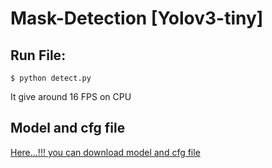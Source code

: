 # Mask-Detection [Yolov3-tiny]

## Run File:
```
$ python detect.py
```
It give around 16 FPS on CPU

## Model and cfg file

[Here...!!! you can download model and cfg file](https://drive.google.com/drive/folders/14H8hd7JZi13ETsHHeN_UNakJ6j3thPQZ?usp=sharing) 
